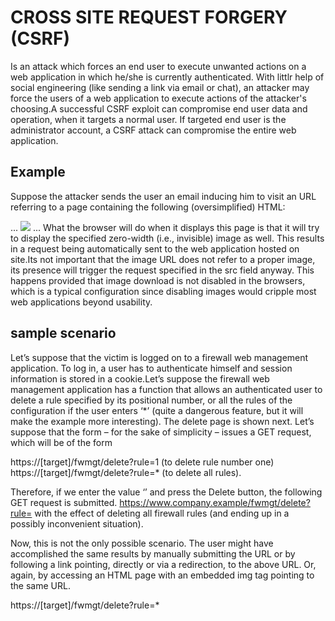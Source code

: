 # CROSS SITE REQUEST FORGERY (CSRF)

Is an attack which forces an end user to execute unwanted actions on a web application in which he/she is currently 
authenticated. With littlr help of social engineering (like sending a link via email or chat), an attacker may force
the users of a web application to execute actions of the attacker's choosing.A successful CSRF exploit can compromise
end user data and operation, when it targets a normal user. If targeted end user is the administrator account, a CSRF
attack can compromise the entire web application.

## Example 
Suppose the attacker sends the user an email inducing him to visit an URL referring to a page containing the following
(oversimplified) HTML:

 <html><body> 
... 
<img src=”https://www.company.example/action” width=”0” height=”0”> 
... 
</body></html>
What the browser will do when it displays this page is that it will try to display the specified zero-width (i.e., invisible)
image as well. This results in a request being automatically sent to the web application  hosted  on site.Its not important 
that the  image  URL does not refer to a proper image, its presence will trigger the request specified in the src field anyway.
This happens provided that image download is not disabled in the browsers, which is a typical configuration  since  disabling 
images  would  cripple  most  web  applications beyond usability.

##  sample scenario 
Let’s suppose that the victim is logged on to a firewall web management application.  To log in, a user has to authenticate
himself and session information is stored in a cookie.Let’s suppose the firewall web management application has a function 
that  allows  an  authenticated  user  to delete  a  rule  specified by its positional number, or all the rules of the
configuration if the user enters ‘*’ (quite a dangerous feature, but it will make the example  more interesting).  The 
delete page  is shown next. Let’s suppose that the form – for the sake of simplicity – issues a GET request, which will be 
of the form

https://[target]/fwmgt/delete?rule=1 (to delete rule number one)
 https://[target]/fwmgt/delete?rule=* (to delete all rules).
 
 Therefore, if we enter the value ‘’ and press the Delete button, the following GET request is submitted. 
 https://www.company.example/fwmgt/delete?rule= with the effect of deleting all firewall rules (and ending up in a possibly 
 inconvenient situation).
 
 Now, this is not the only possible scenario. The user might have accomplished the same results by manually submitting the
 URL or by following a link pointing, directly or via a redirection, to the above URL. Or, again, by accessing an HTML page
 with an embedded img tag pointing to the same URL. 

https://[target]/fwmgt/delete?rule=*
